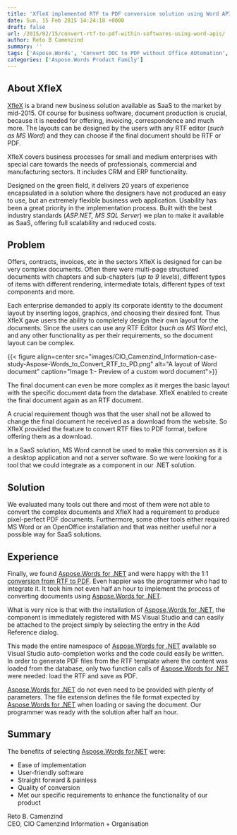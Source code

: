 ```yaml
---
title: 'XfleX implemented RTF to PDF conversion solution using Word APIs'
date: Sun, 15 Feb 2015 14:24:18 +0000
draft: false
url: /2015/02/15/convert-rtf-to-pdf-within-softwares-using-word-apis/
author: Reto B Camenzind
summary: ''
tags: ['Aspose.Words', 'Convert DOC to PDF without Office AUtomation', 'Convert MS Word files to PDF format', 'Convert RTF files to PDF format', 'Create MS Word files based on Word template', 'Create or Edit MS Word files using Aspose.Words for .NET', 'Edit MS Word files without using MS Office', 'Manipulate MS Word files without COM Interop', 'Success Stories']
categories: ['Aspose.Words Product Family']
---
```


## About XfleX

[XfleX][1] is a brand new business solution available as SaaS to the market by mid-2015. Of course for business software, document production is crucial, because it is needed for offering, invoicing, correspondence and much more. The layouts can be designed by the users with any RTF editor (_such as MS Word_) and they can choose if the final document should be RTF or PDF.

XfleX covers business processes for small and medium enterprises with special care towards the needs of professionals, commercial and manufacturing sectors. It includes CRM and ERP functionality.

Designed on the green field, it delivers 20 years of experience encapsulated in a solution where the designers have not produced an easy to use, but an extremely flexible business web application. Usability has been a great priority in the implementation process. Built with the best industry standards (_ASP.NET, MS SQL Server_) we plan to make it available as SaaS, offering full scalability and reduced costs.

## Problem

Offers, contracts, invoices, etc in the sectors XfleX is designed for can be very complex documents. Often there were multi-page structured documents with chapters and sub-chapters (_up to 9 levels_), different types of items with different rendering, intermediate totals, different types of text components and more.

Each enterprise demanded to apply its corporate identity to the document layout by inserting logos, graphics, and choosing their desired font. Thus XfleX gave users the ability to completely design their own layout for the documents. Since the users can use any RTF Editor (_such as MS Word_ etc), and any other functionality as per their requirements, so the document layout can be complex.



{{< figure align=center src="images/CIO_Camenzind_Information-case-study-Aspose-Words_to_Convert_RTF_to_PD.png" alt="A layout of Word document" caption="Image 1:- Preview of a custom word document">}}


The final document can even be more complex as it merges the basic layout with the specific document data from the database. XfleX enabled to create the final document again as an RTF document.

A crucial requirement though was that the user shall not be allowed to change the final document he received as a download from the website. So XfleX provided the feature to convert RTF files to PDF format, before offering them as a download.

In a SaaS solution, MS Word cannot be used to make this conversion as it is a desktop application and not a server software. So we were looking for a tool that we could integrate as a component in our .NET solution.

## Solution

We evaluated many tools out there and most of them were not able to convert the complex documents and XfleX had a requirement to produce pixel-perfect PDF documents. Furthermore, some other tools either required MS Word or an OpenOffice installation and that was neither useful nor a possible way for SaaS solutions.

## Experience

Finally, we found [Aspose.Words for .NET][2] and were happy with the 1:1 [conversion from RTF to PDF][3]. Even happier was the programmer who had to integrate it. It took him not even half an hour to implement the process of converting documents using [Aspose.Words for .NET][4].

What is very nice is that with the installation of [Aspose.Words for .NET][5], the component is immediately registered with MS Visual Studio and can easily be attached to the project simply by selecting the entry in the Add Reference dialog.

This made the entire namespace of [Aspose.Words for .NET][6] available so Visual Studio auto-completion works and the code could easily be written. In order to generate PDF files from the RTF template where the content was loaded from the database, only two function calls of [Aspose.Words for .NET][7] were needed: load the RTF and save as PDF.

[Aspose.Words for .NET][8] do not even need to be provided with plenty of parameters. The file extension defines the file format expected by [Aspose.Words for .NET][9] when loading or saving the document. Our programmer was ready with the solution after half an hour.

## Summary

The benefits of selecting [Aspose.Words for.NET][10] were:

*   Ease of implementation
*   User-friendly software
*   Straight forward & painless
*   Quality of conversion
*   Met our specific requirements to enhance the functionality of our product

Reto B. Camenzind  
CEO, CIO Camenzind Information + Organisation




[1]: https://xflex.ch/
[2]: https://products.aspose.com/words/net
[3]: https://docs.aspose.com/display/wordsnet/Converting+a+Word+document+to+PDF
[4]: https://products.aspose.com/words/net
[5]: https://products.aspose.com/words/net
[6]: https://products.aspose.com/words/net
[7]: https://products.aspose.com/words/net
[8]: https://products.aspose.com/words/net
[9]: https://products.aspose.com/words/net
[10]: https://products.aspose.com/words/net




